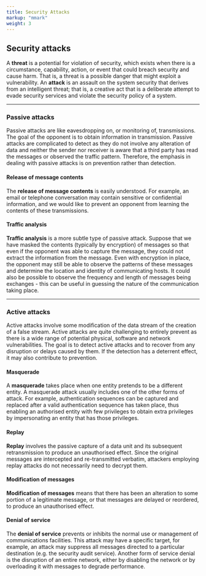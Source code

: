 ```yaml
---
title: Security Attacks
markup: "mmark"
weight: 3
---
```


## Security attacks
A **threat** is a potential for violation of security, which exists when there is a circumstance, capability, action, or event that could breach security and cause harm. That is, a threat is a possible danger that might exploit a vulnerability. An **attack** is an assault on the system security that derives from an intelligent threat; that is, a creative act that is a deliberate attempt to evade security services and violate the security policy of a system. 

------

### Passive attacks
Passive attacks are like eavesdropping on, or monitoring of, transmissions. The goal of the opponent is to obtain information in transmission. Passive attacks are complicated to detect as they do not involve any alteration of data and neither the sender nor receiver is aware that a third party has read the messages or observed the traffic pattern. Therefore, the emphasis in dealing with passive attacks is on prevention rather than detection.

#### Release of message contents
The **release of message contents** is easily understood. For example, an email or telephone conversation may contain sensitive or confidential information, and we would like to prevent an opponent from learning the contents of these transmissions.

#### Traffic analysis
**Traffic analysis** is a more subtle type of passive attack. Suppose that we have masked the contents (typically by encryption) of messages so that even if the opponent was able to capture the message, they could not extract the information from the message. Even with encryption in place, the opponent may still be able to observe the patterns of these messages and determine the location and identity of communicating hosts. It could also be possible to observe the frequency and length of messages being exchanges - this can be useful in guessing the nature of the communication taking place. 

------

### Active attacks
Active attacks involve some modification of the data stream of the creation of a false stream. Active attacks are quite challenging to entirely prevent as there is a wide range of potential physical, software and network vulnerabilities. The goal is to detect active attacks and to recover from any disruption or delays caused by them. If the detection has a deterrent effect, it may also contribute to prevention.

#### Masquerade
A **masquerade** takes place when one entity pretends to be a different entity. A masquerade attack usually includes one of the other forms of attack. For example, authentication sequences can be captured and replaced after a valid authentication sequence has taken place, thus enabling an authorised entity with few privileges to obtain extra privileges by impersonating an entity that has those privileges. 

#### Replay
**Replay** involves the passive capture of a data unit and its subsequent retransmission to produce an unauthorised effect. Since the original messages are intercepted and re-transmitted verbatim, attackers employing replay attacks do not necessarily need to decrypt them. 

#### Modification of messages
**Modification of messages** means that there has been an alteration to some portion of a legitimate message, or that messages are delayed or reordered, to produce an unauthorised effect. 

#### Denial of service
The **denial of service** prevents or inhibits the normal use or management of communications facilities. This attack may have a specific target, for example, an attack may suppress all messages directed to a particular destination (e.g. the security audit service). Another form of service denial is the disruption of an entire network, either by disabling the network or by overloading it with messages to degrade performance. 